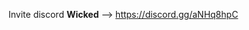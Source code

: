 <p>Invite discord <strong>Wicked</strong> --> <a href="https://discord.gg/aNHq8hpC">https://discord.gg/aNHq8hpC</a></p>
